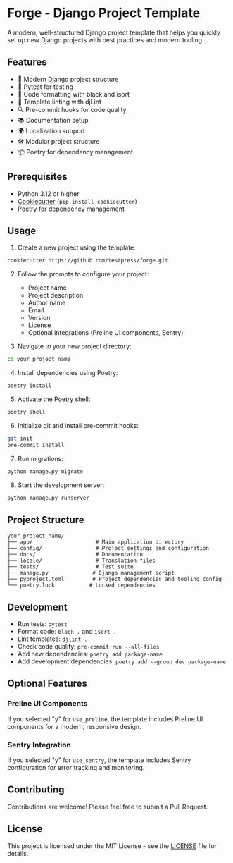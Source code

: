 # Forge - Django Project Template

A modern, well-structured Django project template that helps you quickly set up new Django projects with best practices and modern tooling.

## Features

- 🚀 Modern Django project structure
- 🧪 Pytest for testing
- 🎨 Code formatting with black and isort
- 📝 Template linting with djLint
- 🔍 Pre-commit hooks for code quality
- 📚 Documentation setup
- 🌍 Localization support
- 🛠️ Modular project structure
- 📦 Poetry for dependency management

## Prerequisites

- Python 3.12 or higher
- [Cookiecutter](https://cookiecutter.readthedocs.io/) (`pip install cookiecutter`)
- [Poetry](https://python-poetry.org/) for dependency management

## Usage

1. Create a new project using the template:

```bash
cookiecutter https://github.com/testpress/forge.git
```

2. Follow the prompts to configure your project:
   - Project name
   - Project description
   - Author name
   - Email
   - Version
   - License
   - Optional integrations (Preline UI components, Sentry)

3. Navigate to your new project directory:
```bash
cd your_project_name
```

4. Install dependencies using Poetry:
```bash
poetry install
```

5. Activate the Poetry shell:
```bash
poetry shell
```

6. Initialize git and install pre-commit hooks:
```bash
git init
pre-commit install
```

7. Run migrations:
```bash
python manage.py migrate
```

8. Start the development server:
```bash
python manage.py runserver
```

## Project Structure

```
your_project_name/
├── app/                    # Main application directory
├── config/                 # Project settings and configuration
├── docs/                   # Documentation
├── locale/                 # Translation files
├── tests/                  # Test suite
├── manage.py              # Django management script
├── pyproject.toml         # Project dependencies and tooling config
└── poetry.lock           # Locked dependencies
```

## Development

- Run tests: `pytest`
- Format code: `black .` and `isort .`
- Lint templates: `djlint .`
- Check code quality: `pre-commit run --all-files`
- Add new dependencies: `poetry add package-name`
- Add development dependencies: `poetry add --group dev package-name`

## Optional Features

### Preline UI Components
If you selected "y" for `use_preline`, the template includes Preline UI components for a modern, responsive design.

### Sentry Integration
If you selected "y" for `use_sentry`, the template includes Sentry configuration for error tracking and monitoring.

## Contributing

Contributions are welcome! Please feel free to submit a Pull Request.

## License

This project is licensed under the MIT License - see the [LICENSE](LICENSE) file for details.
